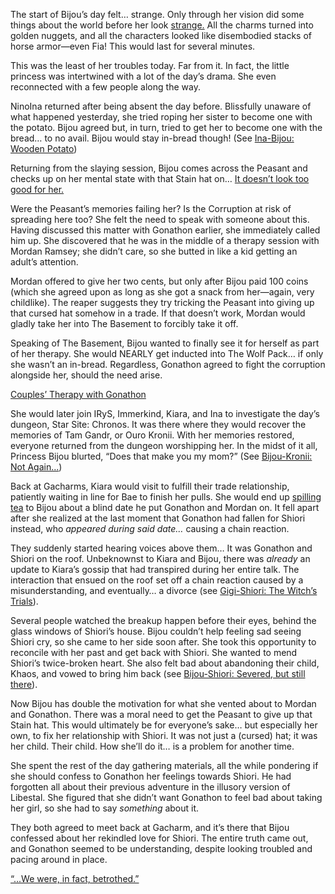 The start of Bijou’s day felt… strange. Only through her vision did some things about the world before her look [strange.](https://youtu.be/Zg3rYsc61XI?t=237) All the charms turned into golden nuggets, and all the characters looked like disembodied stacks of horse armor—even Fia! This would last for several minutes.

This was the least of her troubles today. Far from it. In fact, the little princess was intertwined with a lot of the day’s drama. She even reconnected with a few people along the way.

NinoIna returned after being absent the day before. Blissfully unaware of what happened yesterday, she tried roping her sister to become one with the potato. Bijou agreed but, in turn, tried to get her to become one with the bread… to no avail. Bijou would stay in-bread though! (See [Ina-Bijou: Wooden Potato](#edge:bijou-ina))

Returning from the slaying session, Bijou comes across the Peasant and checks up on her mental state with that Stain hat on… [It doesn’t look too good for her.](https://youtu.be/Zg3rYsc61XI?t=4287)

Were the Peasant’s memories failing her? Is the Corruption at risk of spreading here too? She felt the need to speak with someone about this. Having discussed this matter with Gonathon earlier, she immediately called him up. She discovered that he was in the middle of a therapy session with Mordan Ramsey; she didn’t care, so she butted in like a kid getting an adult’s attention.

Mordan offered to give her two cents, but only after Bijou paid 100 coins (which she agreed upon as long as she got a snack from her—again, very childlike). The reaper suggests they try tricking the Peasant into giving up that cursed hat somehow in a trade. If that doesn’t work, Mordan would gladly take her into The Basement to forcibly take it off.

Speaking of The Basement, Bijou wanted to finally see it for herself as part of her therapy. She would NEARLY get inducted into The Wolf Pack… if only she wasn’t an in-bread. Regardless, Gonathon agreed to fight the corruption alongside her, should the need arise.

[Couples’ Therapy with Gonathon](#embed:https://youtu.be/Zg3rYsc61XI?t=4396)

She would later join IRyS, Immerkind, Kiara, and Ina to investigate the day’s dungeon, Star Site: Chronos. It was there where they would recover the memories of Tam Gandr, or Ouro Kronii. With her memories restored, everyone returned from the dungeon worshipping her. In the midst of it all, Princess Bijou blurted, “Does that make you my mom?” (See [Bijou-Kronii: Not Again...](#edge:bijou-kronii))

Back at Gacharms, Kiara would visit to fulfill their trade relationship, patiently waiting in line for Bae to finish her pulls. She would end up [spilling tea](https://youtu.be/Zg3rYsc61XI?t=18313) to Bijou about a blind date he put Gonathon and Mordan on. It fell apart after she realized at the last moment that Gonathon had fallen for Shiori instead, who _appeared during said date…_ causing a chain reaction.

They suddenly started hearing voices above them… It was Gonathon and Shiori on the roof. Unbeknownst to Kiara and Bijou, there was _already_ an update to Kiara’s gossip that had transpired during her entire talk. The interaction that ensued on the roof set off a chain reaction caused by a misunderstanding, and eventually… a divorce (see [Gigi-Shiori: The Witch’s Trials](#edge:gigi-shiori)).

Several people watched the breakup happen before their eyes, behind the glass windows of Shiori’s house. Bijou couldn’t help feeling sad seeing Shiori cry, so she came to her side soon after. She took this opportunity to reconcile with her past and get back with Shiori. She wanted to mend Shiori’s twice-broken heart. She also felt bad about abandoning their child, Khaos, and vowed to bring him back (see [Bijou-Shiori: Severed, but still there](#edge:shiori-bijou)).

Now Bijou has double the motivation for what she vented about to Mordan and Gonathon. There was a moral need to get the Peasant to give up that Stain hat. This would ultimately be for everyone’s sake… but especially her own, to fix her relationship with Shiori. It was not just a (cursed) hat; it was her child. Their child. How she’ll do it… is a problem for another time.

She spent the rest of the day gathering materials, all the while pondering if she should confess to Gonathon her feelings towards Shiori. He had forgotten all about their previous adventure in the illusory version of Libestal. She figured that she didn’t want Gonathon to feel bad about taking her girl, so she had to say _something_ about it.

They both agreed to meet back at Gacharm, and it’s there that Bijou confessed about her rekindled love for Shiori. The entire truth came out, and Gonathon seemed to be understanding, despite looking troubled and pacing around in place.

[“...We were, in fact, betrothed.”](#embed:https://youtu.be/Zg3rYsc61XI?t=21191)
